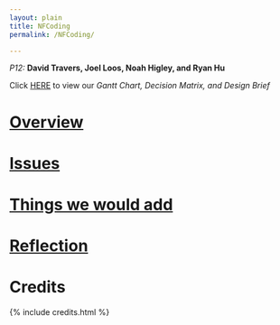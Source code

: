 ```yaml
---
layout: plain
title: NFCoding
permalink: /NFCoding/

---
```



<p><i>P12: </i><b>David Travers, Joel Loos, Noah Higley, and Ryan Hu</b></p>
<p></p>
<p>Click <a href="/NFCoding/docs/">HERE</a> to view our <i>Gantt Chart, Decision Matrix, and Design Brief</i></p>
<h1><a href="/NFCoding/overview/">Overview</a></h1>

<h1><a href="/NFCoding/issues/">Issues</a></h1>

<h1><a href="/NFCoding/things-to-add/">Things we would add</a></h1>

<h1><a href="/NFCoding/reflection/">Reflection</a></h1>

<h1></h1>
<h1>Credits</h1>
{% include credits.html %}
